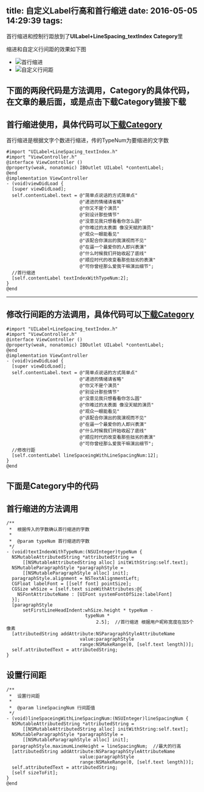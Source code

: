 title: 自定义Label行高和首行缩进
date: 2016-05-05 14:29:39
tags:
---
首行缩进和控制行距放到了**UILabel+LineSpacing_textIndex Category**里


缩进和自定义行间距的效果如下图
* ![首行缩进](http://7xrirn.com1.z0.glb.clouddn.com/Label2.png)
* ![自定义行间距](http://7xrirn.com1.z0.glb.clouddn.com/Label1.png)

<!-- more -->
**下面的两段代码是方法调用，Category的具体代码，在文章的最后面，或是点击下载Category链接下载**
---
首行缩进使用，具体代码可以[下载Category](http://pan.baidu.com/s/1ge4APvP)
---
首行缩进是根据文字个数进行缩进，传的TypeNum为要缩进的文字数
```
#import "UILabel+LineSpacing_textIndex.h"
#import "ViewController.h"
@interface ViewController ()
@property(weak, nonatomic) IBOutlet UILabel *contentLabel;
@end
@implementation ViewController
- (void)viewDidLoad {
  [super viewDidLoad];
  self.contentLabel.text = @"简单点说话的方式简单点"
                           @"递进的情绪请省略"
                           @"你又不是个演员"
                           @"别设计那些情节"
                           @"没意见我只想看看你怎么圆"
                           @"你难过的太表面 像没天赋的演员"
                           @"观众一眼能看见"
                           @"该配合你演出的我演视而不见"
                           @"在逼一个最爱你的人即兴表演"
                           @"什么时候我们开始收起了底线"
                           @"顺应时代的改变看那些拙劣的表演"
                           @"可你曾经那么爱我干嘛演出细节";
  //首行缩进
  [self.contentLabel textIndexWithTypeNum:2];
}
@end
```
---
修改行间距的方法调用，具体代码可以[下载Category](http://pan.baidu.com/s/1ge4APvP)
---
```
#import "UILabel+LineSpacing_textIndex.h"
#import "ViewController.h"
@interface ViewController ()
@property(weak, nonatomic) IBOutlet UILabel *contentLabel;
@end
@implementation ViewController
- (void)viewDidLoad {
  [super viewDidLoad];
  self.contentLabel.text = @"简单点说话的方式简单点"
                           @"递进的情绪请省略"
                           @"你又不是个演员"
                           @"别设计那些情节"
                           @"没意见我只想看看你怎么圆"
                           @"你难过的太表面 像没天赋的演员"
                           @"观众一眼能看见"
                           @"该配合你演出的我演视而不见"
                           @"在逼一个最爱你的人即兴表演"
                           @"什么时候我们开始收起了底线"
                           @"顺应时代的改变看那些拙劣的表演"
                           @"可你曾经那么爱我干嘛演出细节";
  //修改行距
  [self.contentLabel lineSpaceingWithLineSpacingNum:12];
}
@end
```
下面是Category中的代码
---

首行缩进的方法调用
---
```
/**
 *  根据传入的字数确认首行缩进的字数
 *
 *  @param typeNum 首行缩进的字数
 */
- (void)textIndexWithTypeNum:(NSUInteger)typeNum {
  NSMutableAttributedString *attributedString =
      [[NSMutableAttributedString alloc] initWithString:self.text];
  NSMutableParagraphStyle *paragraphStyle =
      [[NSMutableParagraphStyle alloc] init];
  paragraphStyle.alignment = NSTextAlignmentLeft;
  CGFloat labelFont = [[self font] pointSize];
  CGSize whSize = [self.text sizeWithAttributes:@{
    NSFontAttributeName : [UIFont systemFontOfSize:labelFont]
  }];
  [paragraphStyle
      setFirstLineHeadIndent:whSize.height * typeNum -
                             typeNum *
                                 2.5];  //首行缩进 根据用户昵称宽度在加5个像素
  [attributedString addAttribute:NSParagraphStyleAttributeName
                           value:paragraphStyle
                           range:NSMakeRange(0, [self.text length])];
  self.attributedText = attributedString;
}
```
设置行间距
---
```
/**
 *  设置行间距
 *
 *  @param lineSpacingNum 行间距值
 */
- (void)lineSpaceingWithLineSpacingNum:(NSUInteger)lineSpacingNum {
  NSMutableAttributedString *attributedString =
      [[NSMutableAttributedString alloc] initWithString:self.text];
  NSMutableParagraphStyle *paragraphStyle =
      [[NSMutableParagraphStyle alloc] init];
  paragraphStyle.maximumLineHeight = lineSpacingNum;  //最大的行高
  [attributedString addAttribute:NSParagraphStyleAttributeName
                           value:paragraphStyle
                           range:NSMakeRange(0, [self.text length])];
  self.attributedText = attributedString;
  [self sizeToFit];
}
@end
```